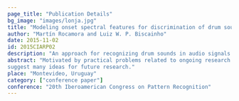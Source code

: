 ```yaml
---
page_title: "Publication Details"
bg_image: "images/lonja.jpg" 
title: "Modeling onset spectral features for discrimination of drum sounds"  
author: "Martín Rocamora and Luiz W. P. Biscainho"  
date: 2015-11-02   
id: 2015CIARP02
description: "An approach for recognizing drum sounds in audio signals using the same audio spectral features employed in onset detection."  
abstract: "Motivated by practical problems related to ongoing research on Candombe drumming (a popular Afro-rooted rhythm from Uruguay), this paper proposes an approach for recognizing drum sounds in audio signals that models for sound classification the same audio spectral features employed in onset detection. Among the reported experiments involving recordings of real performances, one aims at finding the predominant Candombe drum heard in an audio file, while the other attempts to identify those temporal segments within a performance when a given sound pattern is played. The attained results are promising and
suggest many ideas for future research."  
place: "Montevideo, Uruguay"  
category: ["conference paper"] 
conference: "20th Iberoamerican Congress on Pattern Recognition" 
---
```


